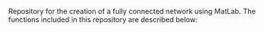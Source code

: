 Repository for the creation of a fully connected network using MatLab.
The functions included in this repository are described below:


